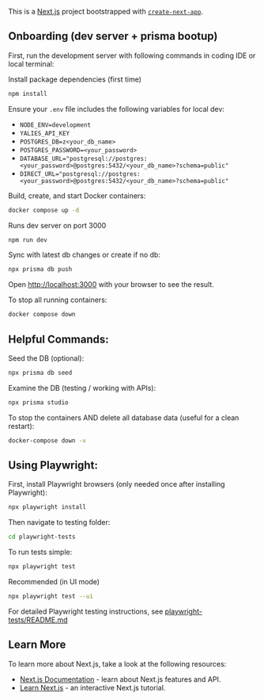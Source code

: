 This is a [Next.js](https://nextjs.org) project bootstrapped with [`create-next-app`](https://nextjs.org/docs/app/api-reference/cli/create-next-app).

## Onboarding (dev server + prisma bootup)

First, run the development server with following commands in coding IDE or local terminal:

Install package dependencies (first time)

```bash
npm install
```
Ensure your `.env` file includes the following variables for local dev:
- `NODE_ENV=development`
- `YALIES_API_KEY`
- `POSTGRES_DB=z<your_db_name>`
- `POSTGRES_PASSWORD=<your_password>`
- `DATABASE_URL="postgresql://postgres:<your_password>@postgres:5432/<your_db_name>?schema=public"`
- `DIRECT_URL="postgresql://postgres:<your_password>@postgres:5432/<your_db_name>?schema=public"`

Build, create, and start Docker containers:

```bash
docker compose up -d
```
Runs dev server on port 3000

```bash
npm run dev
```
Sync with latest db changes or create if no db:

```bash
npx prisma db push
```

Open [http://localhost:3000](http://localhost:3000) with your browser to see the result.

To stop all running containers:
```bash
docker compose down
```

## Helpful Commands:

Seed the DB (optional):

```bash
npx prisma db seed
```

Examine the DB (testing / working with APIs):

```bash
npx prisma studio
```

To stop the containers AND delete all database data (useful for a clean restart):

```bash
docker-compose down -v
```

## Using Playwright:

First, install Playwright browsers (only needed once after installing Playwright):

```bash
npx playwright install
```

Then navigate to testing folder:

```bash
cd playwright-tests
```

To run tests simple:

```bash
npx playwright test
```

Recommended (in UI mode)

```bash
npx playwright test --ui
```

For detailed Playwright testing instructions, see [playwright-tests/README.md](./playwright-tests/README.md)

## Learn More

To learn more about Next.js, take a look at the following resources:

- [Next.js Documentation](https://nextjs.org/docs) - learn about Next.js features and API.
- [Learn Next.js](https://nextjs.org/learn) - an interactive Next.js tutorial.